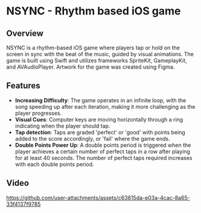 # NSYNC - Rhythm based iOS game

## Overview
NSYNC is a rhythm-based iOS game where players tap or hold on the screen in sync with the beat of the music, guided by visual animations. The game is built using Swift and utilizes frameworks SpriteKit, GameplayKit, and AVAudioPlayer. Artwork for the game was created using Figma.

## Features 
- **Increasing Difficulty**: The game operates in an infinite loop, with the song speeding up after each iteration, making it more challenging as the player progresses.
- **Visual Cues**: Computer keys are moving horizontally through a ring indicating when the player should tap.
- **Tap detection**: Taps are graded 'perfect' or 'good' with points being added to the score accordingly, or 'fail' where the game ends.
- **Double Points Power Up**: A double points period is triggered when the player achieves a certain number of perfect taps in a row after playing for at least 40 seconds. The number of perfect taps required increases with each double points period.

## Video
https://github.com/user-attachments/assets/c63815da-e03a-4cac-8a65-33f4137f9785

